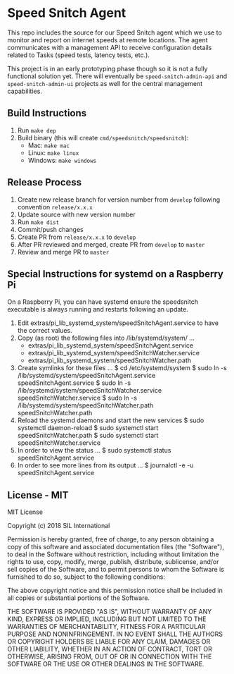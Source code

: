 # Speed Snitch Agent
This repo includes the source for our Speed Snitch agent which we use to monitor and report on internet speeds
at remote locations. The agent communicates with a management API to receive configuration details related to Tasks 
(speed tests, latency tests, etc.). 

This project is in an early prototyping phase though so it is not a fully functional solution yet. There will eventually 
be `speed-snitch-admin-api` and `speed-snitch-admin-ui` projects as well for the central management capabilities. 

## Build Instructions
1. Run `make dep`
2. Build binary (this will create `cmd/speedsnitch/speedsnitch`):
    - Mac: `make mac`
    - Linux: `make linux`
    - Windows: `make windows`

## Release Process
1. Create new release branch for version number from `develop` following convention `release/x.x.x`
2. Update source with new version number
3. Run `make dist`
4. Commit/push changes
5. Create PR from `release/x.x.x` to `develop`
6. After PR reviewed and merged, create PR from `develop` to `master`
7. Review and merge PR to `master`


## Special Instructions for systemd on a Raspberry Pi
On a Raspberry Pi, you can have systemd ensure the speedsnitch executable is always running and
restarts following an update.

1. Edit extras/pi_lib_systemd_system/speedSnitchAgent.service to have the correct values.
2. Copy (as root) the following files into /lib/systemd/system/ ...
    - extras/pi_lib_systemd_system/speedSnitchAgent.service
    - extras/pi_lib_systemd_system/speedSnitchWatcher.service
    - extras/pi_lib_systemd_system/speedSnitchWatcher.path
3. Create symlinks for these files ...
    $ cd /etc/systemd/system
    $ sudo ln -s /lib/systemd/system/speedSnitchAgent.service speedSnitchAgent.service
    $ sudo ln -s /lib/systemd/system/speedSnitchWatcher.service speedSnitchWatcher.service
    $ sudo ln -s /lib/systemd/system/speedSnitchWatcher.path speedSnitchWatcher.path
4. Reload the systemd daemons and start the new services
    $ sudo systemctl daemon-reload
    $ sudo systemctl start speedSnitchWatcher.path
    $ sudo systemctl start speedSnitchWatcher.service
5. In order to view the status ... $ sudo systemctl status speedSnitchAgent.service
6. In order to see more lines from its output ... $ journalctl -e -u speedSnitchAgent.service


## License - MIT
MIT License

Copyright (c) 2018 SIL International

Permission is hereby granted, free of charge, to any person obtaining a copy
of this software and associated documentation files (the "Software"), to deal
in the Software without restriction, including without limitation the rights
to use, copy, modify, merge, publish, distribute, sublicense, and/or sell
copies of the Software, and to permit persons to whom the Software is
furnished to do so, subject to the following conditions:

The above copyright notice and this permission notice shall be included in all
copies or substantial portions of the Software.

THE SOFTWARE IS PROVIDED "AS IS", WITHOUT WARRANTY OF ANY KIND, EXPRESS OR
IMPLIED, INCLUDING BUT NOT LIMITED TO THE WARRANTIES OF MERCHANTABILITY,
FITNESS FOR A PARTICULAR PURPOSE AND NONINFRINGEMENT. IN NO EVENT SHALL THE
AUTHORS OR COPYRIGHT HOLDERS BE LIABLE FOR ANY CLAIM, DAMAGES OR OTHER
LIABILITY, WHETHER IN AN ACTION OF CONTRACT, TORT OR OTHERWISE, ARISING FROM,
OUT OF OR IN CONNECTION WITH THE SOFTWARE OR THE USE OR OTHER DEALINGS IN THE
SOFTWARE.